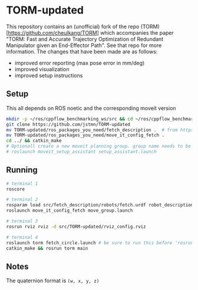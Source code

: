 # TORM-updated

This repository contains an (unofficial) fork of the repo (TORM)[https://github.com/cheulkang/TORM] which accompanies the paper "TORM: Fast and Accurate Trajectory Optimization of Redundant Manipulator given an End-Effector Path". See that repo for more information. The changes that have been made are as follows:
- improved error reporting (max pose error in mm/deg)
- improved visualization
- improved setup instructions



## Setup

This all depends on ROS noetic and the corresponding moveit version

``` bash
mkdir -p ~/ros/cppflow_benchmarking_ws/src && cd ~/ros/cppflow_benchmarking_ws/src
git clone https://github.com/jstmn/TORM-updated
mv TORM-updated/ros_packages_you_need/fetch_description .  # from https://github.com/ZebraDevs/fetch_ros
mv TORM-updated/ros_packages_you_need/move_it_config_fetch .
cd ../ && catkin_make
# Optionall create a new moveit planning group. group name needs to be 'arm'
# roslaunch moveit_setup_assistant setup_assistant.launch
```

## Running
``` bash
# terminal 1
roscore

# terminal 2
rosparam load src/fetch_description/robots/fetch.urdf robot_description
roslaunch move_it_config_fetch move_group.launch

# terminal 3
rosrun rviz rviz -d src/TORM-updated/rviz_config.rviz

# terminal 4
roslaunch torm fetch_circle.launch # be sure to run this before 'rosrun torm main', you'll get a 'terminate called after throwing an instance of 'XmlRpc::XmlRpcException'' error otherwise
catkin_make && rosrun torm main
```



## Notes

The quaternion format is `(w, x, y, z)`